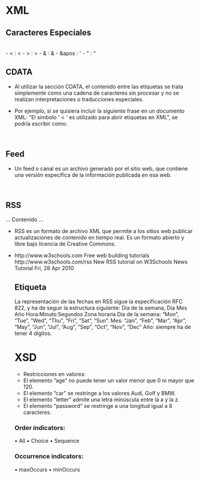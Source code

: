 # XML

<?xml version=“1.0” encoding=“UTF-8”?>


## Caracteres Especiales 
<br>
- &lt : <
- &gt : >
- &amp : &
- &apos : '
- &quot : "
<br>

## CDATA

- Al utilizar la sección CDATA, el contenido entre las etiquetas se trata simplemente como una cadena de caracteres sin procesar y no se realizan interpretaciones o traducciones especiales.
  
- Por ejemplo, si se quisiera incluir la siguiente frase en un documento XML: "El símbolo ' < ' es utilizado para abrir etiquetas en XML", se podría escribir como:
<texto><![CDATA[El símbolo ' < ' es utilizado para abrir etiquetas en XML]]></texto>
<br>

## Feed
- Un feed o canal es un archivo generado por el sitio web, que contiene una versión específica de la información publicada en esa web.
<br>

## RSS

<rss version=“2.0”>
    <channel>
        ... Contenido ...
    </channel>
</rss>

- RSS es un formato de archivo XML que permite a los sitios web publicar actualizaciones de contenido en tiempo real. Es un formato abierto y libre bajo licencia de Creative Commons.

- <title>: es el nombre del canal, la forma con la que se conoce el servicio
  
-<description>: descripción corta del contenido del canal

-<link>: enlace a la dirección donde esta el contenido HTML que se quiere mostrar con el canal o feed


<rss version="2.0">
    <channel>
        <title>W3Schools Home Page</title>
        <link>http://www.w3schools.com</link>
        <description>Free web building tutorials</description>
        <item>
            <title>RSS Tutorial</title>
            <link>http://www.w3schools.com/rss</link>
            <description>New RSS tutorial on W3Schools</description>
            <category>News</category>
            <category>Tutorial</category>
            <pubDate>Fri, 28 Apr 2010</pubDate>
        </item>
    </channel>
</rss>


## Etiqueta <pubDate>
La representación de las fechas en RSS sigue la especificación RFC 822, y ha de seguir la estructura siguiente:
Dia de la semana, Dia Mes Año Hora:Minuto:Segundos Zona horaria
Dia de la semana: “Mon”, “Tue”, “Wed”, “Thu”, “Fri”, “Sat”, “Sun”.
Mes: “Jan”, “Feb”, “Mar”, “Apr”, “May”, “Jun”, “Jul”, “Aug”, “Sep”, “Oct”, “Nov”, “Dec”
Año: siempre ha de tener 4 dígitos.


# XSD
- Restricciones en valores:
- El elemento ”age” no puede tener un valor menor que 0 ni mayor que 120.
- El elemento ”car” se restringe a los valores Audi, Golf y BMW.
- El elemento ”letter” admite una letra minúscula entre la a y la z.
- El elemento ”password” se restringe  a una longitud igual a 8 caracteres.

### Order indicators:
• All
• Choice
• Sequence
### Occurrence indicators:
• maxOccurs
• minOccurs